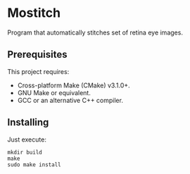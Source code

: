 # Mostitch

Program that automatically stitches set of retina eye images.
 
## Prerequisites

This project requires:

- Cross-platform Make (CMake) v3.1.0+.
- GNU Make or equivalent.
- GCC or an alternative C++ compiler.

## Installing 

Just execute:

```
mkdir build
make
sudo make install
```
